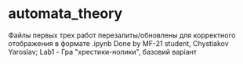# automata_theory
Файлы первых трех работ перезалиты/обновлены для корректного отображения в формате .ipynb 
Done by MF-21 student, Chystiakov Yaroslav;
Lab1 - Гра "хрестики-нолики", базовий варіант
